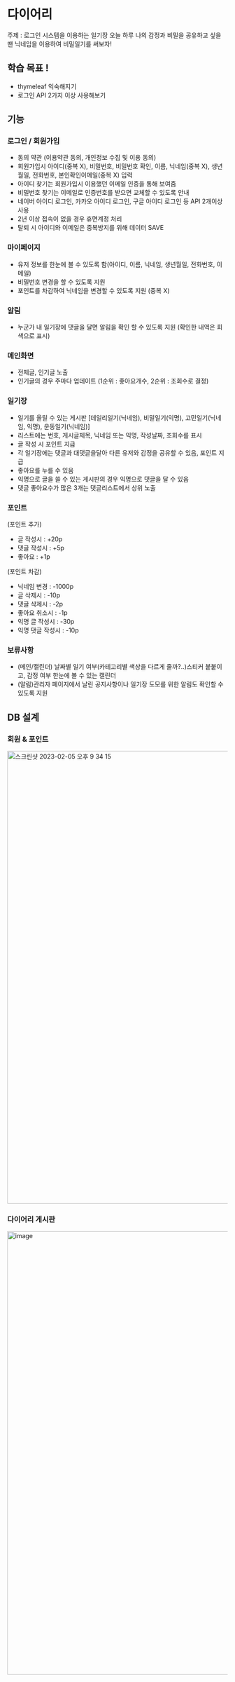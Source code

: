 # 다이어리
주제 : 로그인 시스템을 이용하는 일기장
오늘 하루 나의 감정과 비밀을 공유하고 싶을 땐 닉네임을 이용하여 비밀일기를 써보자!

## 학습 목표 !
- thymeleaf 익숙해지기
- 로그인 API 2가지 이상 사용해보기

## 기능
### 로그인 / 회원가입
- 동의 약관 (이용약관 동의, 개인정보 수집 및 이용 동의)
- 회원가입시 아이디(중복 X), 비밀번호, 비밀번호 확인, 이름, 닉네임(중복 X), 생년월일, 전화번호, 본인확인이메일(중복 X) 입력
- 아이디 찾기는 회원가입시 이용했던 이메일 인증을 통해 보여줌
- 비밀번호 찾기는 이메일로 인증번호를 받으면 교체할 수 있도록 안내
- 네이버 아이디 로그인, 카카오 아이디 로그인, 구글 아이디 로그인 등 API 2개이상 사용
- 2년 이상 접속이 없을 경우 휴면계정 처리
- 탈퇴 시 아이디와 이메일은 중복방지를 위해 데이터 SAVE

### 마이페이지
- 유저 정보를 한눈에 볼 수 있도록 함(아이디, 이름, 닉네임, 생년월일, 전화번호, 이메일)
- 비밀번호 변경을 할 수 있도록 지원
- 포인트를 차감하여 닉네임을 변경할 수 있도록 지원 (중복 X)

### 알림
- 누군가 내 일기장에 댓글을 달면 알림을 확인 할 수 있도록 지원 (확인한 내역은 회색으로 표시)

### 메인화면
- 전체글, 인기글 노출
- 인기글의 경우 주마다 업데이트 (1순위 : 좋아요개수, 2순위 : 조회수로 결정)

### 일기장
- 일기를 올릴 수 있는 게시판
[데일리일기(닉네임), 비밀일기(익명), 고민일기(닉네임, 익명), 운동일기(닉네임)]
- 리스트에는 번호, 게시글제목, 닉네임 또는 익명, 작성날짜, 조회수를 표시
- 글 작성 시 포인트 지급
- 각 일기장에는 댓글과 대댓글을달아 다른 유저와 감정을 공유할 수 있음, 포인트 지급
- 좋아요를 누를 수 있음
- 익명으로 글을 쓸 수 있는 게시판의 경우 익명으로 댓글을 달 수 있음
- 댓글 좋아요수가 많은 3개는 댓글리스트에서 상위 노출

### 포인트
(포인트 추가)
- 글 작성시 : +20p
- 댓글 작성시 : +5p
- 좋아요 : +1p

(포인트 차감)
- 닉네임 변경 : -1000p
- 글 삭제시 : -10p
- 댓글 삭제시 : -2p
- 좋아요 취소시 : -1p
- 익명 글 작성시 : -30p
- 익명 댓글 작성시 : -10p

### 보류사항
- (메인/캘린더) 날짜별 일기 여부(카테고리별 색상을 다르게 줄까?..)스티커 붙붙이고, 감정 여부 한눈에 볼 수 있는 캘린더
- (알림)관리자 페이지에서 날린 공지사항이나 일기장 도모를 위한 알림도 확인할 수 있도록 지원


## DB 설계
### 회원 & 포인트
<img width="1033" alt="스크린샷 2023-02-05 오후 9 34 15" src="https://user-images.githubusercontent.com/101095613/216819008-0852a019-165d-4cc1-99fe-b3eb66e0362a.png">

### 다이어리 게시판
<img width="1012" alt="image" src="https://user-images.githubusercontent.com/101095613/216819087-71060fb6-f963-4a32-b8eb-242937658471.png">
